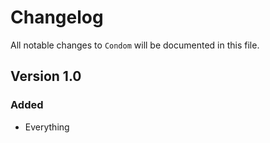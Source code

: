 # Changelog

All notable changes to `Condom` will be documented in this file.

## Version 1.0

### Added
- Everything
